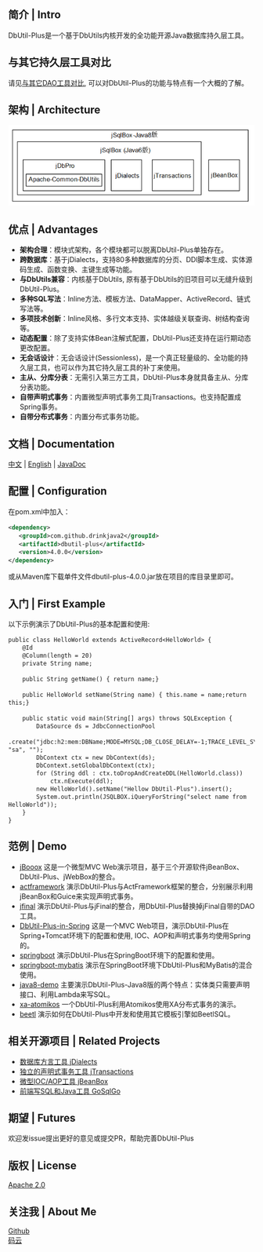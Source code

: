 ﻿## 简介 | Intro
DbUtil-Plus是一个基于DbUtils内核开发的全功能开源Java数据库持久层工具。  

## 与其它持久层工具对比
请见[与其它DAO工具对比](https://gitee.com/drinkjava2/DbUtil-Plus/wikis/pages?title=%E9%99%84%E5%BD%952%EF%BC%9ADAO%E5%B7%A5%E5%85%B7%E5%AF%B9%E6%AF%94&parent=%E7%94%A8%E6%88%B7%E6%89%8B%E5%86%8C), 可以对DbUtil-Plus的功能与特点有一个大概的了解。  

## 架构 | Architecture  
![image](arch.png)  

## 优点 | Advantages

- **架构合理**：模块式架构，各个模块都可以脱离DbUtil-Plus单独存在。  
- **跨数据库**：基于jDialects，支持80多种数据库的分页、DDl脚本生成、实体源码生成、函数变换、主键生成等功能。  
- **与DbUtils兼容**：内核基于DbUtils, 原有基于DbUtils的旧项目可以无缝升级到DbUtil-Plus。  
- **多种SQL写法**：Inline方法、模板方法、DataMapper、ActiveRecord、链式写法等。  
- **多项技术创新**：Inline风格、多行文本支持、实体越级关联查询、树结构查询等。  
- **动态配置**：除了支持实体Bean注解式配置，DbUtil-Plus还支持在运行期动态更改配置。  
- **无会话设计**：无会话设计(Sessionless)，是一个真正轻量级的、全功能的持久层工具，也可以作为其它持久层工具的补丁来使用。  
- **主从、分库分表**：无需引入第三方工具，DbUtil-Plus本身就具备主从、分库分表功能。  
- **自带声明式事务**：内置微型声明式事务工具jTransactions。也支持配置成Spring事务。  
- **自带分布式事务**：内置分布式事务功能。

## 文档 | Documentation

[中文](https://gitee.com/drinkjava2/DbUtil-Plus/wikis/pages)  |  [English](https://github.com/drinkjava2/dbutil-plus/wiki) | [JavaDoc](http://search.maven.org/#search%7Cga%7C1%7Ca%3A%22dbutil-plus%22)

## 配置 | Configuration
在pom.xml中加入：  
```xml
<dependency>
   <groupId>com.github.drinkjava2</groupId>
   <artifactId>dbutil-plus</artifactId>  
   <version>4.0.0</version>  
</dependency> 
```
或从Maven库下载单件文件dbutil-plus-4.0.0.jar放在项目的库目录里即可。

## 入门 | First Example
以下示例演示了DbUtil-Plus的基本配置和使用:
```
public class HelloWorld extends ActiveRecord<HelloWorld> {
	@Id
	@Column(length = 20)
	private String name;
	
	public String getName() { return name;}
	
	public HelloWorld setName(String name) { this.name = name;return this;}

	public static void main(String[] args) throws SQLException {
		DataSource ds = JdbcConnectionPool
		.create("jdbc:h2:mem:DBName;MODE=MYSQL;DB_CLOSE_DELAY=-1;TRACE_LEVEL_SYSTEM_OUT=0", "sa", "");
		DbContext ctx = new DbContext(ds);
		DbContext.setGlobalDbContext(ctx);
		for (String ddl : ctx.toDropAndCreateDDL(HelloWorld.class))
			ctx.nExecute(ddl);
		new HelloWorld().setName("Hellow DbUtil-Plus").insert();
		System.out.println(JSQLBOX.iQueryForString("select name from HelloWorld"));
	}
}
```

## 范例 | Demo

* [jBooox](https://gitee.com/drinkjava2/jBooox) 这是一个微型MVC Web演示项目，基于三个开源软件jBeanBox、DbUtil-Plus、jWebBox的整合。
* [actframework](../../tree/master/demo/actframework) 演示DbUtil-Plus与ActFramework框架的整合，分别展示利用jBeanBox和Guice来实现声明式事务。
* [jfinal](../../tree/master/demo/jfinal) 演示DbUtil-Plus与jFinal的整合，用DbUtil-Plus替换掉jFinal自带的DAO工具。
* [DbUtil-Plus-in-Spring](../../tree/master/demo/spring) 这是一个MVC Web项目，演示DbUtil-Plus在Spring+Tomcat环境下的配置和使用, IOC、AOP和声明式事务均使用Spring的。
* [springboot](../../tree/master/demo/springboot) 演示DbUtil-Plus在SpringBoot环境下的配置和使用。  
* [springboot-mybatis](../../tree/master/demo/springboot-mybatis) 演示在SpringBoot环境下DbUtil-Plus和MyBatis的混合使用。
* [java8-demo](../../tree/master/demo/java8-demo) 主要演示DbUtil-Plus-Java8版的两个特点：实体类只需要声明接口、利用Lambda来写SQL。
* [xa-atomikos](../../tree/master/demo/xa-atomikos) 一个DbUtil-Plus利用Atomikos使用XA分布式事务的演示。  
* [beetl](../../tree/master/demo/beetl) 演示如何在DbUtil-Plus中开发和使用其它模板引擎如BeetlSQL。
 
 
## 相关开源项目 | Related Projects

- [数据库方言工具 jDialects](https://gitee.com/drinkjava2/jdialects)
- [独立的声明式事务工具 jTransactions](https://gitee.com/drinkjava2/jTransactions)
- [微型IOC/AOP工具 jBeanBox](https://gitee.com/drinkjava2/jBeanBox)
- [前端写SQL和Java工具 GoSqlGo](https://gitee.com/drinkjava2/gosqlgo)

## 期望 | Futures

欢迎发issue提出更好的意见或提交PR，帮助完善DbUtil-Plus

## 版权 | License

[Apache 2.0](http://www.apache.org/licenses/LICENSE-2.0)

## 关注我 | About Me
[Github](https://github.com/drinkjava2)  
[码云](https://gitee.com/drinkjava2)  
